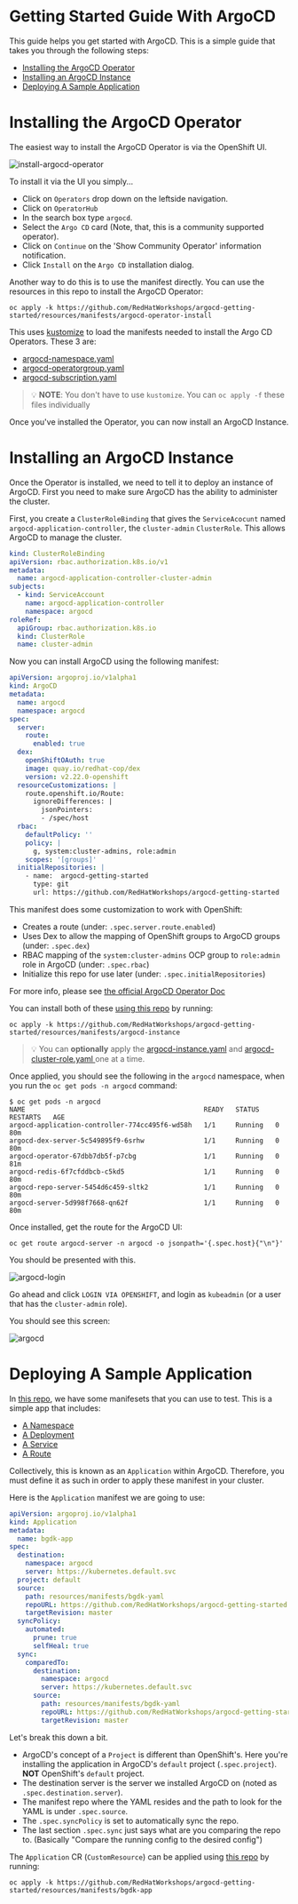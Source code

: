 # Getting Started Guide With ArgoCD

This guide helps you get started with ArgoCD. This is a simple guide
that takes you through the following steps:

* [Installing the ArgoCD Operator](#installing-the-argocd-operator)
* [Installing an ArgoCD Instance](#installing-an-argocd-instance)
* [Deploying A Sample Application](#deploying-a-sample-application)


# Installing the ArgoCD Operator

The easiest way to install the ArgoCD Operator is via the OpenShift UI.

![install-argocd-operator](resources/images/install-argo-operator.gif)

To install it via the UI you simply...

* Click on `Operators` drop down on the leftside navigation.
* Click on `OperatorHub`
* In the search box type `argocd`.
* Select the `Argo CD` card (Note, that, this is a community supported operator).
* Click on `Continue` on the 'Show Community Operator' information notification.
* Click `Install` on the `Argo CD` installation dialog.

Another way to do this is to use the manifest directly. You can use the
resources in this repo to install the ArgoCD Operator:

```shell
oc apply -k https://github.com/RedHatWorkshops/argocd-getting-started/resources/manifests/argocd-operator-install
```

This uses [kustomize](https://kustomize.io/) to load the manifests needed
to install the Argo CD Operators. These 3 are:

* [argocd-namespace.yaml](resources/manifests/argocd-operator-install/argocd-namespace.yaml)
* [argocd-operatorgroup.yaml](resources/manifests/argocd-operator-install/argocd-operatorgroup.yaml)
* [argocd-subscription.yaml](resources/manifests/argocd-operator-install/argocd-subscription.yaml)

> :bulb: **NOTE**: You don't have to use `kustomize`. You can `oc apply -f` these files individually

Once you've installed the Operator, you can now install an ArgoCD Instance.

# Installing an ArgoCD Instance

Once the Operator is installed, we need to tell it to deploy an instance
of ArgoCD. First you need to make sure ArgoCD has the ability to
administer the cluster.

First, you create a `ClusterRoleBinding` that gives the `ServiceAcocunt`
named `argocd-application-controller`, the `cluster-admin`
`ClusterRole`. This allows ArgoCD to manage the cluster.

```yaml
kind: ClusterRoleBinding
apiVersion: rbac.authorization.k8s.io/v1
metadata:
  name: argocd-application-controller-cluster-admin
subjects:
  - kind: ServiceAccount
    name: argocd-application-controller
    namespace: argocd
roleRef:
  apiGroup: rbac.authorization.k8s.io
  kind: ClusterRole
  name: cluster-admin
```


Now you can install ArgoCD using the following manifest:

```yaml
apiVersion: argoproj.io/v1alpha1
kind: ArgoCD
metadata:
  name: argocd
  namespace: argocd
spec:
  server:
    route:
      enabled: true
  dex:
    openShiftOAuth: true
    image: quay.io/redhat-cop/dex
    version: v2.22.0-openshift
  resourceCustomizations: |
    route.openshift.io/Route:
      ignoreDifferences: |
        jsonPointers:
        - /spec/host
  rbac:
    defaultPolicy: ''
    policy: |
      g, system:cluster-admins, role:admin
    scopes: '[groups]'
  initialRepositories: |
    - name:  argocd-getting-started
      type: git
      url: https://github.com/RedHatWorkshops/argocd-getting-started
```

This manifest does some customization to work with OpenShift:

* Creates a route (under: `.spec.server.route.enabled`)
* Uses Dex to allow the mapping of OpenShift groups to ArgoCD groups (under: `.spec.dex`)
* RBAC mapping of the `system:cluster-admins` OCP group to `role:admin` role in ArgoCD (under: `.spec.rbac`)
* Initialize this repo for use later (under: `.spec.initialRepositories`)

For more info, please see [the official ArgoCD Operator
Doc](https://argocd-operator.readthedocs.io/en/latest/reference/argocd/)

You can install both of these [using this
repo](resources/manifests/argocd-instance) by running:

```shell
oc apply -k https://github.com/RedHatWorkshops/argocd-getting-started/resources/manifests/argocd-instance
```

> :bulb: You can **optionally** apply the [argocd-instance.yaml](resources/manifests/argocd-instance/argocd-instance.yaml) and [argocd-cluster-role.yaml ](resources/manifests/argocd-instance/argocd-cluster-role.yaml ) one at a time.

Once applied, you should see the following in the `argocd` namespace,
when you run the `oc get pods -n argocd` command:

```
$ oc get pods -n argocd
NAME                                             READY   STATUS    RESTARTS   AGE
argocd-application-controller-774cc495f6-wd58h   1/1     Running   0          80m
argocd-dex-server-5c549895f9-6srhw               1/1     Running   0          80m
argocd-operator-67dbb7db5f-p7cbg                 1/1     Running   0          81m
argocd-redis-6f7cfddbcb-c5kd5                    1/1     Running   0          80m
argocd-repo-server-5454d6c459-sltk2              1/1     Running   0          80m
argocd-server-5d998f7668-qn62f                   1/1     Running   0          80m
```

Once installed, get the route for the ArgoCD UI:

```shell
oc get route argocd-server -n argocd -o jsonpath='{.spec.host}{"\n"}'
```

You should be presented with this.

![argocd-login](resources/images/argocd-login.png)

Go ahead and click `LOGIN VIA OPENSHIFT`, and login as `kubeadmin`
(or a user that has the `cluster-admin` role).

You should see this screen:

![argocd](resources/images/argocd.png)

# Deploying A Sample Application

In [this repo](resources/manifests/bgdk-yaml), we have some manifesets
that you can use to test. This is a simple app that includes:

* [A Namespace](resources/manifests/bgdk-yaml/bgd-namespace.yaml)
* [A Deployment](resources/manifests/bgdk-yaml/bgd-deployment.yaml)
* [A Service](resources/manifests/bgdk-yaml/bgd-route.yaml)
* [A Route](resources/manifests/bgdk-yaml/bgd-svc.yaml)

Collectively, this is known as an `Application` within ArgoCD. Therefore,
you must define it as such in order to apply these manifest in your
cluster.

Here is the `Application` manifest we are going to use:

```yaml
apiVersion: argoproj.io/v1alpha1
kind: Application
metadata:
  name: bgdk-app
spec:
  destination:
    namespace: argocd
    server: https://kubernetes.default.svc
  project: default
  source:
    path: resources/manifests/bgdk-yaml
    repoURL: https://github.com/RedHatWorkshops/argocd-getting-started
    targetRevision: master
  syncPolicy:
    automated:
      prune: true
      selfHeal: true
  sync:
    comparedTo:
      destination:
        namespace: argocd
        server: https://kubernetes.default.svc
      source:
        path: resources/manifests/bgdk-yaml
        repoURL: https://github.com/RedHatWorkshops/argocd-getting-started
        targetRevision: master
```

Let's break this down a bit.

* ArgoCD's concept of a `Project` is different than OpenShift's. Here you're installing the application in ArgoCD's `default` project (`.spec.project`). **NOT** OpenShift's `default` project.
* The destination server is the server we installed ArgoCD on (noted as `.spec.destination.server`).
* The manifest repo where the YAML resides and the path to look for the YAML is under `.spec.source`.
* The `.spec.syncPolicy` is set to automatically sync the repo.
* The last section `.spec.sync` just says what are you comparing the repo to. (Basically "Compare the running config to the desired config")

The `Application` CR (`CustomResource`) can be applied using [this repo](resources/manifests/bgdk-app) by running:

```shell
oc apply -k https://github.com/RedHatWorkshops/argocd-getting-started/resources/manifests/bgdk-app
```
